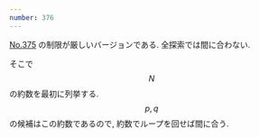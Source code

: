 ```yaml
---
number: 376
---
```

[No.375](./y0375.html) の制限が厳しいバージョンである. 全探索では間に合わない.

そこで $$ N $$ の約数を最初に列挙する. $$ p, q $$ の候補はこの約数であるので, 約数でループを回せば間に合う.

